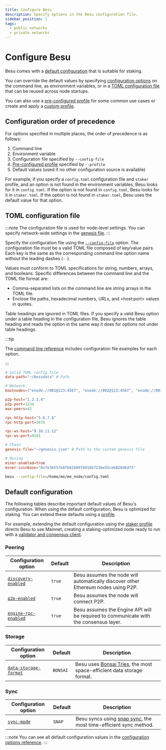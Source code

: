 ```yaml
---
title: Configure Besu
description: Specify options in the Besu configuration file.
sidebar_position: 1
tags:
  - public networks
  - private networks
---
```


# Configure Besu

Besu comes with a [default configuration](#default-configuration) that is suitable for staking.

You can override the default values by specifying [configuration options](../../reference/cli/options.md) on the command line, as environment variables, or in a [TOML configuration file](#toml-configuration-file) that can be reused across node startups.

You can also use a [pre-configured profile](profile.md) for some common use cases or create and apply a [custom profile](profile.md#load-external-profiles).

## Configuration order of precedence

For options specified in multiple places, the order of precedence is as follows:

1. Command line
2. Environment variable
3. Configuration file specified by `--config-file`
4. [Pre-configured profile](profile.md) specified by `--profile`
5. Default values (used if no other configuration source is available)

For example, if you specify a `config.toml` configuration file and `staker` profile, and an option
is not found in the environment variables, Besu looks for it in `config.toml`.
If the option is not found in `config.toml`, Besu looks for it in `staker.toml`.
If the option is not found in `staker.toml`, Besu uses the default value for that option.

## TOML configuration file

:::note
The configuration file is used for node-level settings. You can specify network-wide settings in the [genesis file](../../concepts/genesis-file.md).
:::

Specify the configuration file using the [`--config-file`](../../reference/cli/options.md#config-file) option.
The configuration file must be a valid TOML file composed of key/value pairs. Each key is the same as the corresponding command line option name without the leading dashes (`--`).

Values must conform to TOML specifications for string, numbers, arrays, and booleans. Specific differences between the command line and the TOML file format are:

- Comma-separated lists on the command line are string arrays in the TOML file.
- Enclose file paths, hexadecimal numbers, URLs, and &lt;host:port> values in quotes.

Table headings are ignored in TOML files. If you specify a valid Besu option under a table heading in the configuration file, Besu ignores the table heading and reads the option in the same way it does for options not under table headings.

:::tip

The [command line reference](../../reference/cli/options.md) includes configuration file examples for each option.

:::

```toml title="Sample TOML configuration file"
# Valid TOML config file
data-path="~/besudata" # Path

# Network
bootnodes=["enode://001@123:4567", "enode://002@123:4567", "enode://003@123:4567"]

p2p-host="1.2.3.4"
p2p-port=1234
max-peers=42

rpc-http-host="5.6.7.8"
rpc-http-port=5678

rpc-ws-host="9.10.11.12"
rpc-ws-port=9101

# Chain
genesis-file="~/genesis.json" # Path to the custom genesis file

# Mining
miner-enabled=true
miner-coinbase="0xfe3b557e8fb62b89f4916b721be55ceb828dbd73"
```

```bash title="Starting Besu with a configuration file"
besu --config-file=/home/me/me_node/config.toml
```
## Default configuration

The following tables describe important default values of Besu's configuration.
When using the default configuration, Besu is optimized for staking.
You can extend these defaults using a [profile](profile.md).

For example, extending the default configuration using the [staker profile](profile.md#staker-profile) directs Besu to use Mainnet, creating a staking-optimized node ready to run with a [validator and consensus client](../../concepts/node-clients.md#consensus-clients).

### Peering

|Configuration option|Default|Description|
|---------------------------|--------------------|------------------------------------------|
|[`discovery-enabled`](../../reference/cli/options.md#discovery-enabled)|`true`|Besu assumes the node will automatically discover other Ethereum nodes using P2P.|
|[`p2p-enabled`](../../reference/cli/options.md#p2p-enabled)|`true`|Besu assumes the node will connect P2P.|
|[`engine-rpc-enabled`](../../reference/cli/options.md#engine-rpc-enabled)|`true`|Besu assumes the Engine API will be required to communicate with the consensus layer.|

### Storage

|Configuration option|Default|Description|
|---------------------------|--------------------|------------------------------------------|
|[`data-storage-format`](../../reference/cli/options.md#data-storage-format)|`BONSAI`|Besu uses [Bonsai Tries](../../concepts/data-storage-formats.md#bonsai-tries), the most space-efficient data storage format.|

### Sync

|Configuration option|Default|Description|
|---------------------------|--------------------|------------------------------------------|
|[`sync-mode`](../../reference/cli/options.md#sync-mode)|`SNAP`|Besu syncs using [snap sync](../../concepts/node-sync.md#snap-synchronization), the most time-efficient sync method.|

:::note
You can see all default configuration values in the [configuration options reference](../../reference/cli/options.md).
:::
